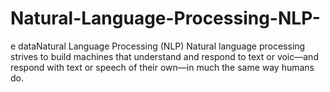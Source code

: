 # Natural-Language-Processing-NLP-
e dataNatural Language Processing (NLP) Natural language processing strives to build machines that understand and respond to text or voic—and respond with text or speech of their own—in much the same way humans do.
